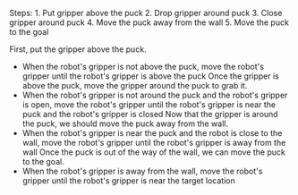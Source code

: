

Steps:  1. Put gripper above the puck  2. Drop gripper around puck  3. Close gripper around puck  4. Move the puck away from the wall  5. Move the puck to the goal

First, put the gripper above the puck.
- When the robot's gripper is not above the puck, move the robot's gripper until the robot's gripper is above the puck
Once the gripper is above the puck, move the gripper around the puck to grab it.
- When the robot's gripper is not around the puck and the robot's gripper is open, move the robot's gripper until the robot's gripper is near the puck and the robot's gripper is closed
Now that the gripper is around the puck, we should move the puck away from the wall.
- When the robot's gripper is near the puck and the robot is close to the wall, move the robot's gripper until the robot's gripper is away from the wall
Once the puck is out of the way of the wall, we can move the puck to the goal.
- When the robot's gripper is away from the wall, move the robot's gripper until the robot's gripper is near the target location